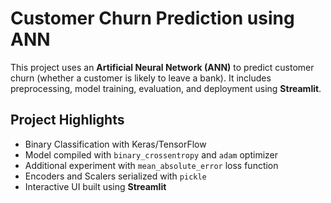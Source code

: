 #  Customer Churn Prediction using ANN

This project uses an **Artificial Neural Network (ANN)** to predict customer churn (whether a customer is likely to leave a bank). It includes preprocessing, model training, evaluation, and deployment using **Streamlit**.

## Project Highlights

- Binary Classification with Keras/TensorFlow
- Model compiled with `binary_crossentropy` and `adam` optimizer
- Additional experiment with `mean_absolute_error` loss function
- Encoders and Scalers serialized with `pickle`
- Interactive UI built using **Streamlit**
